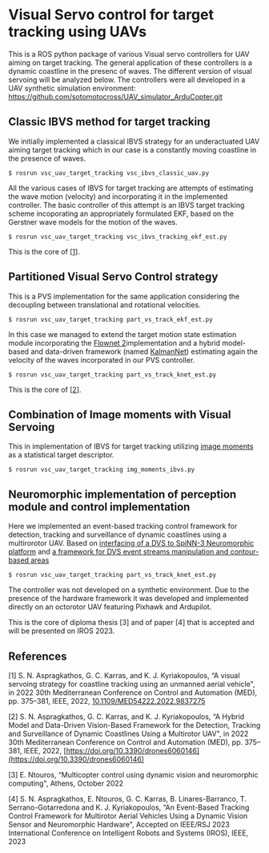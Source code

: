 # Visual Servo control for target tracking using UAVs
This is a ROS python package of various Visual servo controllers for UAV aiming on target tracking. The general application of these controllers is a dynamic coastline in the presenc of waves.
The different version of visual servoing will be analyzed below.
The controllers were all developed in a UAV synthetic simulation environment: https://github.com/sotomotocross/UAV_simulator_ArduCopter.git

## Classic IBVS method for target tracking
We initially implemented a classical IBVS strategy for an underactuated UAV aiming target tracking which in our case is a constantly moving coastline in the presence of waves.
```
$ rosrun vsc_uav_target_tracking vsc_ibvs_classic_uav.py
```
All the various cases of IBVS for target tracking are attempts of estimating the wave motion (velocity) and incorporating it in the implemented controller.
The basic controller of this attempt is an IBVS target tracking scheme incoporating an appropriately formulated EKF, based on the Gerstner wave models for the motion of the waves.
```
$ rosrun vsc_uav_target_tracking vsc_ibvs_tracking_ekf_est.py
```
This is the core of [[1]](https://ieeexplore.ieee.org/abstract/document/9837275).

## Partitioned Visual Servo Control strategy
This is a PVS implementation for the same application considering the decoupling between translational and rotational velocities.
```
$ rosrun vsc_uav_target_tracking part_vs_track_ekf_est.py
```
In this case we managed to extend the target motion state estimation module incorporating the [Flownet 2](https://github.com/lmb-freiburg/ROS-packages.git)implementation and a hybrid model-based and data-driven framework (named [KalmanNet](https://github.com/KalmanNet/KalmanNet_TSP.git)) estimating again the velocity of the waves incorporated in our PVS controller.
```
$ rosrun vsc_uav_target_tracking part_vs_track_knet_est.py
```
This is the core of [[2]](https://doi.org/10.3390/drones6060146).

## Combination of Image moments with Visual Servoing
This in implementation of IBVS for target tracking utilizing [image moments](10.1109/TRO.2004.829463) as a statistical target descriptor.
```
$ rosrun vsc_uav_target_tracking img_moments_ibvs.py
```

## Neuromorphic implementation of perception module and control implementation
Here we implemented an event-based tracking control framework for detection, tracking and surveillance of dynamic coastlines using a multirorotor UAV.
Based on [interfacing of a DVS to SpiNN-3 Neuromorphic platform](https://github.com/ntouev/spinn_aer_if.git) and [a framework for DVS event streams manipulation and contour-based areas](https://github.com/ntouev/ev_snn_percept.git)

```
$ rosrun vsc_uav_target_tracking part_vs_track_knet_est.py
```
The controller was not developed on a synthetic environment. Due to the presence of the hardware framework it was developed and implemented directly on an octorotor UAV featuring Pixhawk and Ardupilot.

This is the core of diploma thesis [3] and of paper [4] that is accepted and will be presented on IROS 2023.


## References
<a id="1">[1]</a> 
S. N. Aspragkathos, G. C. Karras, and K. J. Kyriakopoulos, “A visual servoing strategy for coastline tracking using an unmanned aerial vehicle", in 2022 30th Mediterranean Conference on Control and
        Automation (MED), pp. 375–381, IEEE, 2022, [10.1109/MED54222.2022.9837275](10.1109/MED54222.2022.9837275)

<a id="2">[2]</a> 
S. N. Aspragkathos, G. C. Karras, and K. J. Kyriakopoulos, “A Hybrid Model and Data-Driven Vision-Based Framework for the Detection, Tracking and Surveillance of Dynamic Coastlines Using a Multirotor UAV", in 2022 30th Mediterranean Conference on Control and
Automation (MED), pp. 375–381, IEEE, 2022, [https://doi.org/10.3390/drones6060146](https://doi.org/10.3390/drones6060146)

<a id="3">[3]</a> 
E. Ntouros, “Multicopter control using dynamic vision and neuromorphic computing", Athens, October 2022

<a id="4">[4]</a> 
S. N. Aspragkathos, E. Ntouros, G. C. Karras, B. Linares-Barranco, T. Serrano-Gotarredona and K. J. Kyriakopoulos, “An Event-Based Tracking Control Framework for Multirotor Aerial Vehicles Using a Dynamic Vision Sensor and Neuromorphic Hardware", Accepted on IEEE/RSJ 2023 International Conference on Intelligent Robots and Systems (IROS), IEEE, 2023